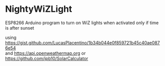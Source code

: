 # NightyWiZLight
ESP8266 Arduino program to turn on WiZ lights when activated only if time is after sunset

using https://gist.github.com/LucasPlacentino/1b34b044e0f859721b45c40ae0876e54  
and https://api.openweathermap.org or https://github.com/jpb10/SolarCalculator
